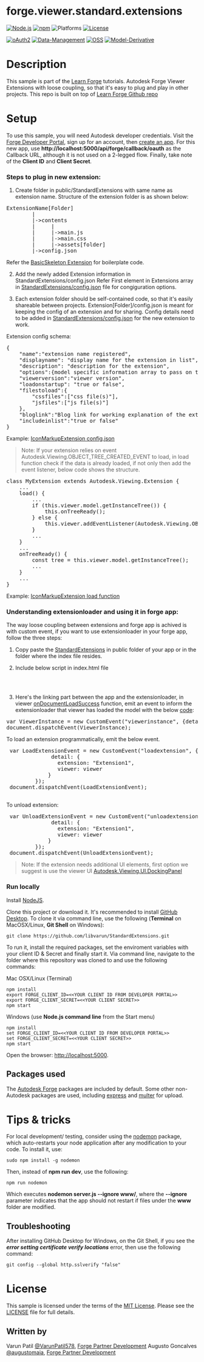 # forge.viewer.standard.extensions

[![Node.js](https://img.shields.io/badge/Node.js-4.4.3-blue.svg)](https://nodejs.org/)
[![npm](https://img.shields.io/badge/npm-2.15.1-blue.svg)](https://www.npmjs.com/)
![Platforms](https://img.shields.io/badge/platform-windows%20%7C%20osx%20%7C%20linux-lightgray.svg)
[![License](http://img.shields.io/:license-mit-blue.svg)](http://opensource.org/licenses/MIT)

[![oAuth2](https://img.shields.io/badge/oAuth2-v1-green.svg)](http://developer.autodesk.com/)
[![Data-Management](https://img.shields.io/badge/Data%20Management-v1-green.svg)](http://developer.autodesk.com/)
[![OSS](https://img.shields.io/badge/OSS-v2-green.svg)](http://developer.autodesk.com/)
[![Model-Derivative](https://img.shields.io/badge/Model%20Derivative-v2-green.svg)](http://developer.autodesk.com/)

# Description

This sample is part of the [Learn Forge](http://learnforge.autodesk.io) tutorials.
Autodesk Forge Viewer Extensions with loose coupling, so that it's easy to plug and play in other projects.
This repo is built on top of [Learn Forge Github repo](https://github.com/Autodesk-Forge/learn.forge.viewmodels/tree/nodejs)

# Setup

To use this sample, you will need Autodesk developer credentials. Visit the [Forge Developer Portal](https://developer.autodesk.com), sign up for an account, then [create an app](https://developer.autodesk.com/myapps/create). For this new app, use **http://localhost:5000/api/forge/callback/oauth** as the Callback URL, although it is not used on a 2-legged flow. Finally, take note of the **Client ID** and **Client Secret**.

### Steps to plug in new extension:

1) Create folder in public/StandardExtensions with same name as extension name.
Structure of the extension folder is as shown below:
<pre>
ExtensionName[Folder]
        | 
        |->contents
        |     |
        |     |->main.js
        |     |->main.css
        |     |->assets[folder]
        |->config.json
</pre>        
Refer the [BasicSkeleton Extension](https://github.com/libvarun/StandardExtensions/tree/master/public/StandardExtensions/BasicSkeleton) for boilerplate code.

2) Add the newly added Extension information in StandardExtensions/config.json
Refer First element in Extensions array in [StandardExtensions/config.json](https://github.com/libvarun/StandardExtensions/blob/master/public/StandardExtensions/config.json) file for congiguration options.

3) Each extension folder should be self-contained code, so that it's easily shareable between projects.
Extension[Folder]/config.json is meant for keeping the config of an extension and for sharing. Config details need to be added in [StandardExtensions/config.json](https://github.com/libvarun/StandardExtensions/blob/master/public/StandardExtensions/config.json) for the new extension to work.

Extension config schema:
<pre>
{
    "name":"extension name registered",
    "displayname": "display name for the extension in list",
    "description": "description for the extension",
    "options":{model specific information array to pass on to extension constructor},
    "viewerversion":"viewer version",
    "loadonstartup": "true or false",
    "filestoload":{
        "cssfiles":["css file(s)"],
        "jsfiles":["js file(s)"]
    },
    "bloglink":"Blog link for working explanation of the extension (optional)",
    "includeinlist":"true or false"
}
</pre>
Example: [IconMarkupExtension config.json](https://github.com/libvarun/StandardExtensions/blob/master/public/StandardExtensions/IconMarkupExtension/config.json)

> Note: If your extension relies on event Autodesk.Viewing.OBJECT_TREE_CREATED_EVENT to load, in load function check if the data is already loaded, if not only then add the event listener, below code shows the structure.
<pre>
class MyExtension extends Autodesk.Viewing.Extension {
    ...
    load() {
        ...
        if (this.viewer.model.getInstanceTree()) {
            this.onTreeReady();
        } else {
            this.viewer.addEventListener(Autodesk.Viewing.OBJECT_TREE_CREATED_EVENT, this.onTreeReady.bind(this));
        }
        ...
    }
    ...
    onTreeReady() {
        const tree = this.viewer.model.getInstanceTree();
        ...
    }
    ...
}
</pre>
Example: [IconMarkupExtension load function](https://github.com/libvarun/StandardExtensions/blob/master/public/StandardExtensions/IconMarkupExtension/contents/main.js#L10)

### Understanding extensionloader and using it in forge app:

The way loose coupling between extensions and forge app is achived is with custom event, if you want to use extensionloader in your forge app, follow the three steps:

1) Copy paste the [StandardExtensions](https://github.com/libvarun/StandardExtensions/blob/master/public/StandardExtensions) in public folder of your app or in the folder where the index file resides. 

2) Include below script in index.html file
<pre>
<script src="/StandardExtensions/extensionloader.js"></script>
</pre>

3) Here's the linking part between the app and the extensionloader, in viewer [onDocumentLoadSuccess](https://github.com/libvarun/StandardExtensions/blob/master/public/js/ForgeViewer.js#L35) function, emit an event to inform the extensionloader that viewer has loaded the model with the below [code](https://github.com/libvarun/StandardExtensions/blob/master/public/js/ForgeViewer.js#L39):
<pre>
var ViewerInstance = new CustomEvent("viewerinstance", {detail: {viewer: viewer}});      
document.dispatchEvent(ViewerInstance);
</pre>
 To load an extension programmatically, emit the below event.
 <pre>
 var LoadExtensionEvent = new CustomEvent("loadextension", {
              detail: {
                extension: "Extension1",
                viewer: viewer
             }
         });
 document.dispatchEvent(LoadExtensionEvent);
 </pre>

To unload extension:
<pre>
 var UnloadExtensionEvent = new CustomEvent("unloadextension", {
              detail: {
                extension: "Extension1",
                viewer: viewer
             }
         });
 document.dispatchEvent(UnloadExtensionEvent);
</pre>
>Note: If the extension needs additional UI elements, first option we suggest is use the viewer UI [Autodesk.Viewing.UI.DockingPanel](https://forge.autodesk.com/en/docs/viewer/v2/reference/javascript/dockingpanel)

### Run locally

Install [NodeJS](https://nodejs.org).

Clone this project or download it. It's recommended to install [GitHub Desktop](https://desktop.github.com/). To clone it via command line, use the following (**Terminal** on MacOSX/Linux, **Git Shell** on Windows):

    git clone https://github.com/libvarun/StandardExtensions.git

To run it, install the required packages, set the enviroment variables with your client ID & Secret and finally start it. Via command line, navigate to the folder where this repository was cloned to and use the following commands:

Mac OSX/Linux (Terminal)

    npm install
    export FORGE_CLIENT_ID=<<YOUR CLIENT ID FROM DEVELOPER PORTAL>>
    export FORGE_CLIENT_SECRET=<<YOUR CLIENT SECRET>>
    npm start

Windows (use **Node.js command line** from the Start menu)

    npm install
    set FORGE_CLIENT_ID=<<YOUR CLIENT ID FROM DEVELOPER PORTAL>>
    set FORGE_CLIENT_SECRET=<<YOUR CLIENT SECRET>>
    npm start

Open the browser: [http://localhost:5000](http://localhost:5000).

## Packages used

The [Autodesk Forge](https://www.npmjs.com/package/forge-apis) packages are included by default. Some other non-Autodesk packages are used, including [express](https://www.npmjs.com/package/express) and [multer](https://www.npmjs.com/package/multer) for upload.

# Tips & tricks

For local development/ testing, consider using the [nodemon](https://www.npmjs.com/package/nodemon) package, which auto-restarts your node application after any modification to your code. To install it, use:

    sudo npm install -g nodemon

Then, instead of **npm run dev**, use the following:

    npm run nodemon

Which executes **nodemon server.js --ignore www/**, where the **--ignore** parameter indicates that the app should not restart if files under the **www** folder are modified.

## Troubleshooting

After installing GitHub Desktop for Windows, on the Git Shell, if you see the ***error setting certificate verify locations*** error, then use the following command:

    git config --global http.sslverify "false"

# License

This sample is licensed under the terms of the [MIT License](http://opensource.org/licenses/MIT).
Please see the [LICENSE](LICENSE) file for full details.

## Written by

Varun Patil [@VarunPatil578](https://twitter.com/VarunPatil578), [Forge Partner Development](http://forge.autodesk.com)
Augusto Goncalves [@augustomaia](https://twitter.com/augustomaia), [Forge Partner Development](http://forge.autodesk.com)
